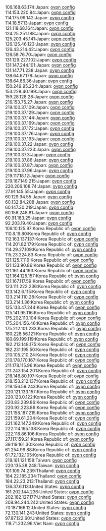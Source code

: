 106.168.63.174:Japan: [ovpn config](vpn/106_168_63_174.ovpn)  
114.153.220.84:Japan: [ovpn config](vpn/114_153_220_84.ovpn)  
114.175.99.142:Japan: [ovpn config](vpn/114_175_99_142.ovpn)  
114.18.57.13:Japan: [ovpn config](vpn/114_18_57_13.ovpn)  
121.118.68.164:Japan: [ovpn config](vpn/121_118_68_164.ovpn)  
124.25.251.188:Japan: [ovpn config](vpn/124_25_251_188.ovpn)  
125.203.45.141:Japan: [ovpn config](vpn/125_203_45_141.ovpn)  
126.125.46.123:Japan: [ovpn config](vpn/126_125_46_123.ovpn)  
126.43.214.42:Japan: [ovpn config](vpn/126_43_214_42.ovpn)  
126.58.76.70:Japan: [ovpn config](vpn/126_58_76_70.ovpn)  
131.129.227.102:Japan: [ovpn config](vpn/131_129_227_102.ovpn)  
131.147.244.101:Japan: [ovpn config](vpn/131_147_244_101.ovpn)  
131.147.71.238:Japan: [ovpn config](vpn/131_147_71_238.ovpn)  
138.64.67.178:Japan: [ovpn config](vpn/138_64_67_178.ovpn)  
138.64.86.36:Japan: [ovpn config](vpn/138_64_86_36.ovpn)  
150.249.95.234:Japan: [ovpn config](vpn/150_249_95_234.ovpn)  
153.228.40.199:Japan: [ovpn config](vpn/153_228_40_199.ovpn)  
159.28.128.28:Japan: [ovpn config](vpn/159_28_128_28.ovpn)  
216.153.75.27:Japan: [ovpn config](vpn/216_153_75_27.ovpn)  
219.100.37.109:Japan: [ovpn config](vpn/219_100_37_109.ovpn)  
219.100.37.129:Japan: [ovpn config](vpn/219_100_37_129.ovpn)  
219.100.37.144:Japan: [ovpn config](vpn/219_100_37_144.ovpn)  
219.100.37.169:Japan: [ovpn config](vpn/219_100_37_169.ovpn)  
219.100.37.172:Japan: [ovpn config](vpn/219_100_37_172.ovpn)  
219.100.37.176:Japan: [ovpn config](vpn/219_100_37_176.ovpn)  
219.100.37.193:Japan: [ovpn config](vpn/219_100_37_193.ovpn)  
219.100.37.22:Japan: [ovpn config](vpn/219_100_37_22.ovpn)  
219.100.37.223:Japan: [ovpn config](vpn/219_100_37_223.ovpn)  
219.100.37.3:Japan: [ovpn config](vpn/219_100_37_3.ovpn)  
219.100.37.86:Japan: [ovpn config](vpn/219_100_37_86.ovpn)  
219.100.37.87:Japan: [ovpn config](vpn/219_100_37_87.ovpn)  
219.100.37.96:Japan: [ovpn config](vpn/219_100_37_96.ovpn)  
219.117.18.12:Japan: [ovpn config](vpn/219_117_18_12.ovpn)  
219.167.149.215:Japan: [ovpn config](vpn/219_167_149_215.ovpn)  
220.209.108.74:Japan: [ovpn config](vpn/220_209_108_74.ovpn)  
27.91.145.55:Japan: [ovpn config](vpn/27_91_145_55.ovpn)  
60.129.94.55:Japan: [ovpn config](vpn/60_129_94_55.ovpn)  
60.132.84.208:Japan: [ovpn config](vpn/60_132_84_208.ovpn)  
60.147.30.219:Japan: [ovpn config](vpn/60_147_30_219.ovpn)  
60.156.248.81:Japan: [ovpn config](vpn/60_156_248_81.ovpn)  
60.91.183.25:Japan: [ovpn config](vpn/60_91_183_25.ovpn)  
92.203.19.46:Japan: [ovpn config](vpn/92_203_19_46.ovpn)  
106.10.125.97:Korea Republic of: [ovpn config](vpn/106_10_125_97.ovpn)  
110.8.19.80:Korea Republic of: [ovpn config](vpn/110_8_19_80.ovpn)  
112.163.137.137:Korea Republic of: [ovpn config](vpn/112_163_137_137.ovpn)  
114.201.82.179:Korea Republic of: [ovpn config](vpn/114_201_82_179.ovpn)  
114.29.27.109:Korea Republic of: [ovpn config](vpn/114_29_27_109.ovpn)  
115.23.224.83:Korea Republic of: [ovpn config](vpn/115_23_224_83.ovpn)  
121.125.7.119:Korea Republic of: [ovpn config](vpn/121_125_7_119.ovpn)  
121.133.90.86:Korea Republic of: [ovpn config](vpn/121_133_90_86.ovpn)  
121.161.44.193:Korea Republic of: [ovpn config](vpn/121_161_44_193.ovpn)  
121.164.125.157:Korea Republic of: [ovpn config](vpn/121_164_125_157.ovpn)  
121.167.117.59:Korea Republic of: [ovpn config](vpn/121_167_117_59.ovpn)  
123.111.222.236:Korea Republic of: [ovpn config](vpn/123_111_222_236.ovpn)  
123.142.6.115:Korea Republic of: [ovpn config](vpn/123_142_6_115.ovpn)  
123.214.110.28:Korea Republic of: [ovpn config](vpn/123_214_110_28.ovpn)  
123.214.1.36:Korea Republic of: [ovpn config](vpn/123_214_1_36.ovpn)  
125.133.47.244:Korea Republic of: [ovpn config](vpn/125_133_47_244.ovpn)  
125.141.95.116:Korea Republic of: [ovpn config](vpn/125_141_95_116.ovpn)  
175.202.110.104:Korea Republic of: [ovpn config](vpn/175_202_110_104.ovpn)  
175.204.156.46:Korea Republic of: [ovpn config](vpn/175_204_156_46.ovpn)  
175.212.101.233:Korea Republic of: [ovpn config](vpn/175_212_101_233.ovpn)  
180.228.56.121:Korea Republic of: [ovpn config](vpn/180_228_56_121.ovpn)  
180.69.199.119:Korea Republic of: [ovpn config](vpn/180_69_199_119.ovpn)  
182.213.148.175:Korea Republic of: [ovpn config](vpn/182_213_148_175.ovpn)  
182.231.195.50:Korea Republic of: [ovpn config](vpn/182_231_195_50.ovpn)  
210.105.210.24:Korea Republic of: [ovpn config](vpn/210_105_210_24.ovpn)  
210.178.170.167:Korea Republic of: [ovpn config](vpn/210_178_170_167.ovpn)  
211.178.115.96:Korea Republic of: [ovpn config](vpn/211_178_115_96.ovpn)  
211.243.154.201:Korea Republic of: [ovpn config](vpn/211_243_154_201.ovpn)  
218.146.80.197:Korea Republic of: [ovpn config](vpn/218_146_80_197.ovpn)  
218.153.212.137:Korea Republic of: [ovpn config](vpn/218_153_212_137.ovpn)  
218.156.59.243:Korea Republic of: [ovpn config](vpn/218_156_59_243.ovpn)  
220.121.133.157:Korea Republic of: [ovpn config](vpn/220_121_133_157.ovpn)  
220.123.0.122:Korea Republic of: [ovpn config](vpn/220_123_0_122.ovpn)  
220.83.239.86:Korea Republic of: [ovpn config](vpn/220_83_239_86.ovpn)  
220.92.223.86:Korea Republic of: [ovpn config](vpn/220_92_223_86.ovpn)  
221.158.187.215:Korea Republic of: [ovpn config](vpn/221_158_187_215.ovpn)  
221.159.61.204:Korea Republic of: [ovpn config](vpn/221_159_61_204.ovpn)  
221.162.147.249:Korea Republic of: [ovpn config](vpn/221_162_147_249.ovpn)  
222.114.195.138:Korea Republic of: [ovpn config](vpn/222_114_195_138.ovpn)  
222.118.86.106:Korea Republic of: [ovpn config](vpn/222_118_86_106.ovpn)  
27.117.159.21:Korea Republic of: [ovpn config](vpn/27_117_159_21.ovpn)  
39.119.161.30:Korea Republic of: [ovpn config](vpn/39_119_161_30.ovpn)  
61.254.99.88:Korea Republic of: [ovpn config](vpn/61_254_99_88.ovpn)  
61.72.132.105:Korea Republic of: [ovpn config](vpn/61_72_132_105.ovpn)  
218.161.121.158:Taiwan: [ovpn config](vpn/218_161_121_158.ovpn)  
220.135.38.248:Taiwan: [ovpn config](vpn/220_135_38_248.ovpn)  
101.109.74.239:Thailand: [ovpn config](vpn/101_109_74_239.ovpn)  
184.22.185.234:Thailand: [ovpn config](vpn/184_22_185_234.ovpn)  
184.22.23.213:Thailand: [ovpn config](vpn/184_22_23_213.ovpn)  
136.37.6.113:United States: [ovpn config](vpn/136_37_6_113.ovpn)  
161.202.144.236:United States: [ovpn config](vpn/161_202_144_236.ovpn)  
202.182.127.177:United States: [ovpn config](vpn/202_182_127_177.ovpn)  
208.94.244.242:United States: [ovpn config](vpn/208_94_244_242.ovpn)  
70.187.166.12:United States: [ovpn config](vpn/70_187_166_12.ovpn)  
72.130.141.243:United States: [ovpn config](vpn/72_130_141_243.ovpn)  
97.87.122.60:United States: [ovpn config](vpn/97_87_122_60.ovpn)  
118.71.232.96:Viet Nam: [ovpn config](vpn/118_71_232_96.ovpn)  
